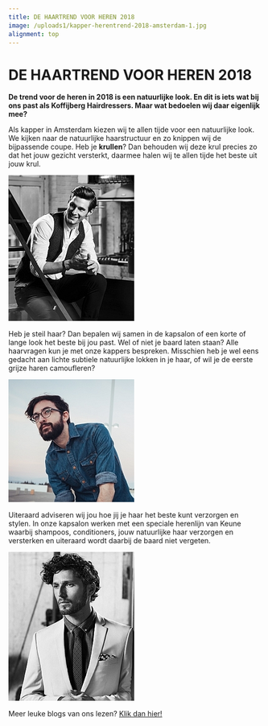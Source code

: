 ```yaml
---
title: DE HAARTREND VOOR HEREN 2018
image: /uploads1/kapper-herentrend-2018-amsterdam-1.jpg
alignment: top
---
```



# DE HAARTREND VOOR HEREN 2018

**De trend voor de heren in 2018 is een natuurlijke look. En dit is iets wat bij ons past als Koffijberg Hairdressers. Maar wat bedoelen wij daar eigenlijk mee?**

Als kapper in Amsterdam kiezen wij te allen tijde voor een natuurlijke look. We kijken naar de natuurlijke haarstructuur en zo knippen wij de bijpassende coupe. Heb je **krullen**? Dan behouden wij deze krul precies zo dat het jouw gezicht versterkt, daarmee halen wij te allen tijde het beste uit jouw krul.

![](/uploads1/versions/kapper-herentrend-2018-amsterdam---x----250-290x---.jpg)

Heb je steil haar? Dan bepalen wij samen in de kapsalon of een korte of lange look het beste bij jou past. Wel of niet je baard laten staan? Alle haarvragen kun je met onze kappers bespreken. Misschien heb je wel eens gedacht aan lichte subtiele natuurlijke lokken in je haar, of wil je de eerste grijze haren camoufleren?

![](/uploads1/versions/kapper-herentrend-2018-amsterdam-2---x----250-244x---.jpg)

Uiteraard adviseren wij jou hoe jij je haar het beste kunt verzorgen en stylen. In onze kapsalon werken met een speciale herenlijn van Keune waarbij shampoos, conditioners, jouw natuurlijke haar verzorgen en versterken en uiteraard wordt daarbij de baard niet vergeten.

![](/uploads1/versions/kapper-herentrend-2018-amsterdam-4---x----250-296x---.jpg)

Meer leuke blogs van ons lezen? [Klik dan hier!](http://www.koffijberg.nl/nieuws/)